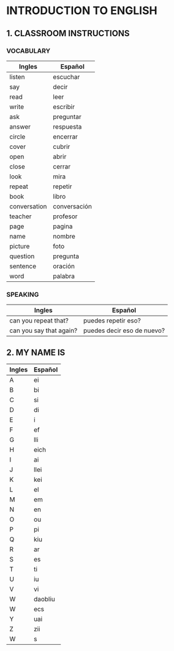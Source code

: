 # INTRODUCTION TO ENGLISH

## 1. CLASSROOM INSTRUCTIONS

### VOCABULARY

| Ingles   | Español   |
|----------|---------- |
| listen   | escuchar  |
| say      | decir     |
| read     | leer      |
| write    | escribir  |
| ask      | preguntar |
| answer   | respuesta |
| circle   | encerrar  |
| cover    | cubrir    |
| open     | abrir     |
| close    | cerrar    |
| look     | mira      |
| repeat   | repetir   |
| book     | libro     |
| conversation | conversación |
| teacher  | profesor  |
| page     | pagina    |
| name     | nombre    |
| picture  | foto      |
| question | pregunta  |
| sentence | oración   |
| word     | palabra   |

### SPEAKING

| Ingles   | Español   |
| -------- | --------  |
| can you repeat that? | puedes repetir eso? |
| can you say that again? | puedes decir eso de nuevo? |

## 2. MY NAME IS

| Ingles   | Español  |
|----------|----------|
| A        | ei       |
| B        | bi       |
| C        | si       |
| D        | di       |
| E        | i        |
| F        | ef       |
| G        | lli      |
| H        | eich     |
| I        | ai       |
| J        | llei     |
| K        | kei      |
| L        | el       |
| M        | em       |
| N        | en       |
| O        | ou       |
| P        | pi       |
| Q        | kiu      |
| R        | ar       |
| S        | es       |
| T        | ti       |
| U        | iu       |
| V        | vi       |
| W        | daobliu  |
| W        | ecs      |
| Y        | uai      |
| Z        | zii      |
| W        |        s |